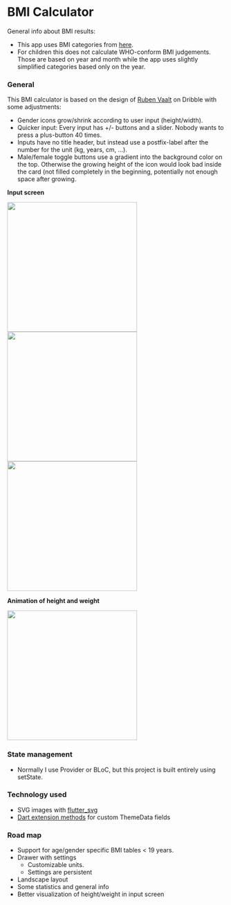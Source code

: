 # BMI Calculator

General info about BMI results:
* This app uses BMI categories from [here](https://www.bmi-tabellen.de/).
* For children this does not calculate WHO-conform BMI judgements. Those are based on year and month while the app uses slightly simplified categories based only on the year.

### General
This BMI calculator is based on the design of [Ruben Vaalt](https://dribbble.com/shots/4585382-Simple-BMI-Calculator) on Dribble
with some adjustments:
* Gender icons grow/shrink according to user input (height/width).
* Quicker input: Every input has +/- buttons and a slider. Nobody wants to press a plus-button 40 times.
* Inputs have no title header, but instead use a postfix-label after the number for the unit (kg, years, cm, ...).
* Male/female toggle buttons use a gradient into the background color on the top. Otherwise the growing height of the icon would look bad inside the card (not filled completely in the beginning, potentially not enough space after growing.

**Input screen**

<img src="https://github.com/uncle-bens-repo/bmi_calculator/blob/pictures/pictures/input.png" width="300" /> <img src="https://github.com/uncle-bens-repo/bmi_calculator/blob/pictures/pictures/result1.png" width="300" /> <img src="https://github.com/uncle-bens-repo/bmi_calculator/blob/pictures/pictures/result2.png" width="300" />


**Animation of height and weight**

<img src="https://github.com/uncle-bens-repo/bmi_calculator/blob/pictures/bmi_animation.webm" width="300" />

### State management
* Normally I use Provider or BLoC, but this project is built entirely using setState.

### Technology used
* SVG images with [flutter_svg](https://pub.dev/packages/flutter_svg)
* [Dart extension methods](https://dart.dev/guides/language/extension-methods) for custom ThemeData fields

### Road map
* Support for age/gender specific BMI tables < 19 years.
* Drawer with settings
  * Customizable units.
  * Settings are persistent
* Landscape layout
* Some statistics and general info
* Better visualization of height/weight in input screen

